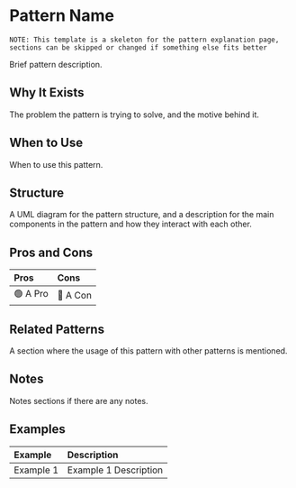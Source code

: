 # Pattern Name

`NOTE: This template is a skeleton for the pattern explanation page, sections can be skipped or changed if something else fits better`

Brief pattern description.

## Why It Exists

The problem the pattern is trying to solve, and the motive behind it.

## When to Use

When to use this pattern.

## Structure

A UML diagram for the pattern structure, and a description for the main components in the pattern and how they interact with each other.

## Pros and Cons

| Pros     | Cons     |
| :------- | :------- |
| 🟢 A Pro | 🔴 A Con |

## Related Patterns

A section where the usage of this pattern with other patterns is mentioned.

## Notes

Notes sections if there are any notes.

## Examples

| Example   | Description           |
| :-------- | :-------------------- |
| Example 1 | Example 1 Description |
